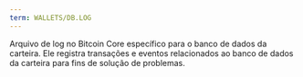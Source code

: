 ```yaml
---
term: WALLETS/DB.LOG
---
```


Arquivo de log no Bitcoin Core específico para o banco de dados da carteira. Ele registra transações e eventos relacionados ao banco de dados da carteira para fins de solução de problemas.